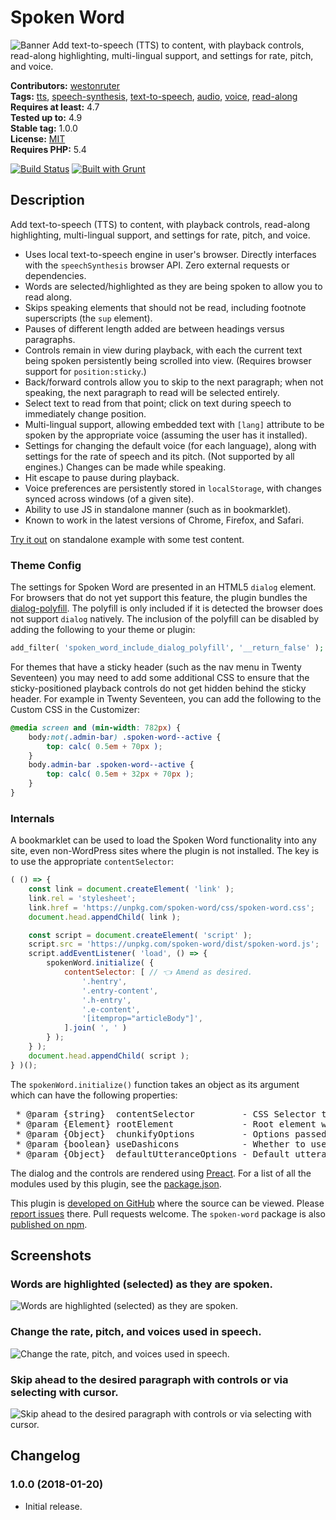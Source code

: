 # Spoken Word

![Banner](https://github.com/westonruter/spoken-word/raw/master/wp-assets/banner-1544x500.png)
Add text-to-speech (TTS) to content, with playback controls, read-along highlighting, multi-lingual support, and settings for rate, pitch, and voice.

**Contributors:** [westonruter](https://profiles.wordpress.org/westonruter)  
**Tags:** [tts](https://wordpress.org/plugins/tags/tts), [speech-synthesis](https://wordpress.org/plugins/tags/speech-synthesis), [text-to-speech](https://wordpress.org/plugins/tags/text-to-speech), [audio](https://wordpress.org/plugins/tags/audio), [voice](https://wordpress.org/plugins/tags/voice), [read-along](https://wordpress.org/plugins/tags/read-along)  
**Requires at least:** 4.7  
**Tested up to:** 4.9  
**Stable tag:** 1.0.0  
**License:** [MIT](https://en.wikipedia.org/wiki/MIT_License)  
**Requires PHP:** 5.4  

[![Build Status](https://travis-ci.org/westonruter/spoken-word.svg?branch=master)](https://travis-ci.org/westonruter/spoken-word) [![Built with Grunt](https://cdn.gruntjs.com/builtwith.svg)](http://gruntjs.com) 

## Description ##

Add text-to-speech (TTS) to content, with playback controls, read-along highlighting, multi-lingual support, and settings for rate, pitch, and voice.

* Uses local text-to-speech engine in user's browser. Directly interfaces with the `speechSynthesis` browser API. Zero external requests or dependencies.
* Words are selected/highlighted as they are being spoken to allow you to read along.
* Skips speaking elements that should not be read, including footnote superscripts (the `sup` element).
* Pauses of different length added are between headings versus paragraphs.
* Controls remain in view during playback, with each the current text being spoken persistently being scrolled into view. (Requires browser support for `position:sticky`.)
* Back/forward controls allow you to skip to the next paragraph; when not speaking, the next paragraph to read will be selected entirely.
* Select text to read from that point; click on text during speech to immediately change position.
* Multi-lingual support, allowing embedded text with `[lang]` attribute to be spoken by the appropriate voice (assuming the user has it installed).
* Settings for changing the default voice (for each language), along with settings for the rate of speech and its pitch. (Not supported by all engines.) Changes can be made while speaking.
* Hit escape to pause during playback.
* Voice preferences are persistently stored in `localStorage`, with changes synced across windows (of a given site).
* Ability to use JS in standalone manner (such as in bookmarklet).
* Known to work in the latest versions of Chrome, Firefox, and Safari.

[Try it out](https://westonruter.github.io/spoken-word/test/example.html) on standalone example with some test content.
### Theme Config ###
The settings for Spoken Word are presented in an HTML5 `dialog` element. For browsers that do not yet support this feature, the plugin bundles the [dialog-polyfill](https://github.com/GoogleChrome/dialog-polyfill). The polyfill is only included if it is detected the browser does not support `dialog` natively. The inclusion of the polyfill can be disabled by adding the following to your theme or plugin:

```php
add_filter( 'spoken_word_include_dialog_polyfill', '__return_false' );
```

For themes that have a sticky header (such as the nav menu in Twenty Seventeen) you may need to add some additional CSS to ensure that the sticky-positioned playback controls do not get hidden behind the sticky header. For example in Twenty Seventeen, you can add the following to the Custom CSS in the Customizer:

```css
@media screen and (min-width: 782px) {
	body:not(.admin-bar) .spoken-word--active {
		top: calc( 0.5em + 70px );
	}
	body.admin-bar .spoken-word--active {
		top: calc( 0.5em + 32px + 70px );
	}
}
```

### Internals ###
A bookmarklet can be used to load the Spoken Word functionality into any site, even non-WordPress sites where the plugin is not installed. The key is to use the appropriate `contentSelector`:

```js
( () => {
	const link = document.createElement( 'link' );
	link.rel = 'stylesheet';
	link.href = 'https://unpkg.com/spoken-word/css/spoken-word.css';
	document.head.appendChild( link );

	const script = document.createElement( 'script' );
	script.src = 'https://unpkg.com/spoken-word/dist/spoken-word.js';
	script.addEventListener( 'load', () => {
		spokenWord.initialize( {
			contentSelector: [ // 👈 Amend as desired.
				'.hentry',
				'.entry-content',
				'.h-entry',
				'.e-content',
				'[itemprop="articleBody"]',
			].join( ', ' )
		} );
	} );
	document.head.appendChild( script );
} )();
```

The `spokenWord.initialize()` function takes an object as its argument which can have the following properties:

<pre>
 * @param {string}  contentSelector         - CSS Selector to find the elements for speaking.
 * @param {Element} rootElement             - Root element within which to look for content.
 * @param {Object}  chunkifyOptions         - Options passed into chunkify.
 * @param {boolean} useDashicons            - Whether to use Dashicons.
 * @param {Object}  defaultUtteranceOptions - Default utterance options when none are supplied from localStorage.
</pre>

The dialog and the controls are rendered using [Preact](https://preactjs.com/). For a list of all the modules used by this plugin, see the [package.json](https://github.com/westonruter/spoken-word/blob/master/package.json).

This plugin is [developed on GitHub](https://github.com/westonruter/spoken-word) where the source can be viewed. Please [report issues](https://github.com/westonruter/spoken-word/issues) there. Pull requests welcome. The `spoken-word` package is also [published on npm](https://www.npmjs.com/package/spoken-word).


## Screenshots ##

### Words are highlighted (selected) as they are spoken.

![Words are highlighted (selected) as they are spoken.](https://github.com/westonruter/spoken-word/raw/master/wp-assets/screenshot-1.png)

### Change the rate, pitch, and voices used in speech.

![Change the rate, pitch, and voices used in speech.](https://github.com/westonruter/spoken-word/raw/master/wp-assets/screenshot-2.png)

### Skip ahead to the desired paragraph with controls or via selecting with cursor.

![Skip ahead to the desired paragraph with controls or via selecting with cursor.](https://github.com/westonruter/spoken-word/raw/master/wp-assets/screenshot-3.png)

## Changelog ##

### 1.0.0 (2018-01-20) ###
* Initial release.


